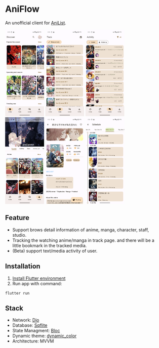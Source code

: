 # AniFlow

An unofficial client for [AniList](https://anilist.co/home).

<p float="left">
  <img src="screen_shots/discover.png" width="25%" />
  <img src="screen_shots/track.png" width="25%" />
  <img src="screen_shots/activity.png" width="25%" />
  <img src="screen_shots/profile.png" width="25%" />
  <img src="screen_shots/detail.png" width="25%" />
  <img src="screen_shots/schedule.png" width="25%" />
</p>

## Feature
 - Support brows detail information of anime, manga, character, staff, studio.
 - Tracking the watching anime/manga in track page. and there will be a little bookmark in the tracked media.
 - (Beta) support text/media activity of user.

## Installation

1. [Install Flutter environment](https://docs.flutter.dev/get-started/install)
2. Run app with command:
```
flutter run
```

## Stack
 - Network: [Dio](https://pub.dev/packages/dio)
 - Database: [Sqflite](https://pub.dev/packages/sqflite)
 - State Managment: [Bloc](https://pub.dev/packages/bloc)
 - Dynamic theme: [dynamic_color](https://pub.dev/packages/dynamic_color)
 - Architecture: MVVM

